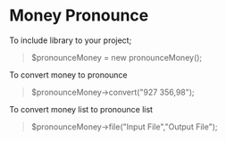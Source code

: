 # Money Pronounce

To include library to your project;
>$pronounceMoney = new  pronounceMoney();

To convert money to pronounce
> $pronounceMoney->convert("927 356,98");

To convert money list to pronounce list
> $pronounceMoney->file("Input File","Output File");
